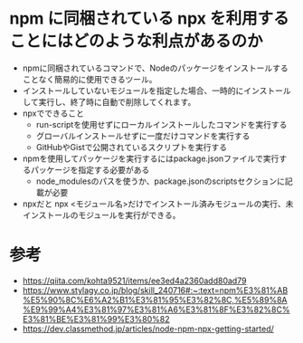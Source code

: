 # npm に同梱されている npx を利用することにはどのような利点があるのか

- npmに同梱されているコマンドで、Nodeのパッケージをインストールすることなく簡易的に使用できるツール。
- インストールしていないモジュールを指定した場合、一時的にインストールして実行し、終了時に自動で削除してくれます。
- npxでできること
  - run-scriptを使用せずにローカルインストールしたコマンドを実行する
  - グローバルインストールせずに一度だけコマンドを実行する
  - GitHubやGistで公開されているスクリプトを実行する
- npmを使用してパッケージを実行するにはpackage.jsonファイルで実行するパッケージを指定する必要がある
  - node_modulesのパスを使うか、package.jsonのscriptsセクションに記載が必要
- npxだと npx <モジュール名>だけでインストール済みモジュールの実行、未インストールのモジュールを実行ができる。

# 参考

- https://qiita.com/kohta9521/items/ee3ed4a2360add80ad79
- https://www.stylagy.co.jp/blog/skill_240716#:~:text=npm%E3%81%AB%E5%90%8C%E6%A2%B1%E3%81%95%E3%82%8C,%E5%89%8A%E9%99%A4%E3%81%97%E3%81%A6%E3%81%8F%E3%82%8C%E3%81%BE%E3%81%99%E3%80%82
- https://dev.classmethod.jp/articles/node-npm-npx-getting-started/

